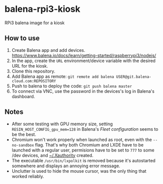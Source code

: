 # balena-rpi3-kiosk
RPi3 balena image for a kiosk

## How to use
1. Create Balena app and add devices. https://www.balena.io/docs/learn/getting-started/raspberrypi3/nodejs/
1. In the app, create the `URL` environment/device variable with the desired URL for the kiosk.
1. Clone this repository.
1. Add Balena app as remote: `git remote add balena USER@git.balena-cloud.com:REPOSITORY`
1. Push to balena to deploy the code: `git push balena master`
1. To connect via VNC, use the password in the devices's log in Balena's dashboard.

## Notes
- After some testing with GPU memory size, setting `RESIN_HOST_CONFIG_gpu_mem=128` in Balena's _Fleet configuration_ seems to be the best.
- Chromium won't work properly when launched as root, even with the `--no-sandbox` flag. That's why both Chromium and LXDE have to be launched with a regular user, permisions have to be set to `777` to some /dev devices, and [~/.Xauthority](https://askubuntu.com/questions/300682/what-is-the-xauthority-file) created.
- The executable `/usr/bin/lxpolkit` is removed because it's autostarted somewhere and displays an annoying error message.
- Unclutter is used to hide the mouse cursor, was the only thing that worked reliably.
